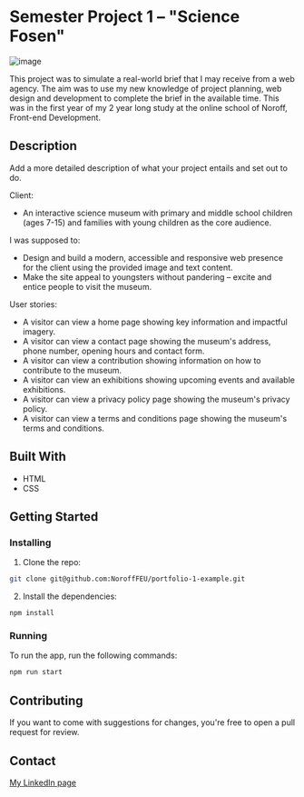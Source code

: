 # Semester Project 1 – "Science Fosen"

![image](https://github.com/vicwinsj/Semester-Project-1/assets/105510116/6955b69c-50ea-45f1-a4eb-7ad059514875)

This project was to simulate a real-world brief that I may receive from a web agency. The aim was to use my new knowledge of project planning, web design and development to complete the brief in the available time. This was in the first year of my 2 year long study at the online school of Noroff, Front-end Development.

## Description

Add a more detailed description of what your project entails and set out to do.

Client:
- An interactive science museum with primary and middle school children (ages 7-15) and families with young children as the core audience.

I was supposed to:
- Design and build a modern, accessible and responsive web presence for the client using the provided image and text content.
- Make the site appeal to youngsters without pandering – excite and entice people to visit the museum.

User stories:
- A visitor can view a home page showing key information and impactful imagery.
- A visitor can view a contact page showing the museum's address, phone number, opening hours and contact form.
- A visitor can view a contribution showing information on how to contribute to the museum.
- A visitor can view an exhibitions showing upcoming events and available exhibitions.
- A visitor can view a privacy policy page showing the museum's privacy policy.
- A visitor can view a terms and conditions page showing the museum's terms and conditions.

## Built With

- HTML
- CSS

## Getting Started

### Installing

1. Clone the repo:

```bash
git clone git@github.com:NoroffFEU/portfolio-1-example.git
```

2. Install the dependencies:

```
npm install
```

### Running

To run the app, run the following commands:

```bash
npm run start
```

## Contributing

If you want to come with suggestions for changes, you're free to open a pull request for review.

## Contact

[My LinkedIn page](https://www.linkedin.com/in/victor-winsjansen-71773a83/.com)
